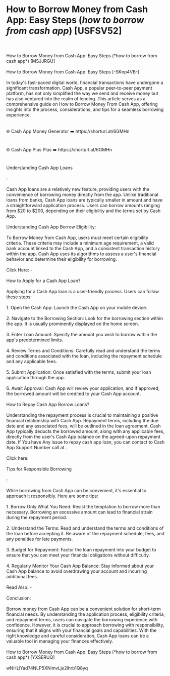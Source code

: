# How to Borrow Money from Cash App: Easy Steps (*how to borrow from cash app*) [USFSV52]
<br>
<br>How to Borrow Money from Cash App: Easy Steps (*how to borrow from cash app*) [MSJJRGU]
<br>
<br>How to Borrow Money from Cash App: Easy Steps [-SKnp4VB-]
<br>
<br>In today's fast-paced digital world, financial transactions have undergone a significant transformation. Cash App, a popular peer-to-peer payment platform, has not only simplified the way we send and receive money but has also ventured into the realm of lending. This article serves as a comprehensive guide on How to Borrow Money From Cash App, offering insights into the process, considerations, and tips for a seamless borrowing experience.
<br>
<br>
<br>🌐 Cash App Money Generator ➡️ https://shorturl.at/6GMHn

<br>
<br>
<br>🌐 Cash App Plus Plus ➡️ https://shorturl.at/6GMHn

<br>
<br>
<br>Understanding Cash App Loans
<br>
<br>:
<br>
<br>Cash App loans are a relatively new feature, providing users with the convenience of borrowing money directly from the app. Unlike traditional loans from banks, Cash App loans are typically smaller in amount and have a straightforward application process. Users can borrow amounts ranging from $20 to $200, depending on their eligibility and the terms set by Cash App.
<br>
<br>Understanding Cash App Borrow Eligibility:
<br>
<br>To Borrow Money from Cash App, users must meet certain eligibility criteria. These criteria may include a minimum age requirement, a valid bank account linked to the Cash App, and a consistent transaction history within the app. Cash App uses its algorithms to assess a user's financial behavior and determine their eligibility for borrowing.
<br>
<br>Click Here: -
<br>
<br>How to Apply for a Cash App Loan?
<br>
<br>Applying for a Cash App loan is a user-friendly process. Users can follow these steps:
<br>
<br>1. Open the Cash App: Launch the Cash App on your mobile device.
<br>
<br>2. Navigate to the Borrowing Section: Look for the borrowing section within the app. It is usually prominently displayed on the home screen.
<br>
<br>3. Enter Loan Amount: Specify the amount you wish to borrow within the app's predetermined limits.
<br>
<br>4. Review Terms and Conditions: Carefully read and understand the terms and conditions associated with the loan, including the repayment schedule and any applicable fees.
<br>
<br>5. Submit Application: Once satisfied with the terms, submit your loan application through the app.
<br>
<br>6. Await Approval: Cash App will review your application, and if approved, the borrowed amount will be credited to your Cash App account.
<br>
<br>How to Repay Cash App Borrow Loans?
<br>
<br>Understanding the repayment process is crucial to maintaining a positive financial relationship with Cash App. Repayment terms, including the due date and any associated fees, will be outlined in the loan agreement. Cash App typically deducts the borrowed amount, along with any applicable fees, directly from the user's Cash App balance on the agreed-upon repayment date. If You have Any issue to repay cash app loan, you can contact to Cash App Support Number call at .
<br>
<br>Click here:
<br>
<br>Tips for Responsible Borrowing
<br>
<br>:
<br>
<br>While borrowing from Cash App can be convenient, it's essential to approach it responsibly. Here are some tips:
<br>
<br>1. Borrow Only What You Need: Resist the temptation to borrow more than necessary. Borrowing an excessive amount can lead to financial strain during the repayment period.
<br>
<br>2. Understand the Terms: Read and understand the terms and conditions of the loan before accepting it. Be aware of the repayment schedule, fees, and any penalties for late payments.
<br>
<br>3. Budget for Repayment: Factor the loan repayment into your budget to ensure that you can meet your financial obligations without difficulty.
<br>
<br>4. Regularly Monitor Your Cash App Balance: Stay informed about your Cash App balance to avoid overdrawing your account and incurring additional fees.
<br>
<br>Read Also: -
<br>
<br>Conclusion:
<br>
<br>Borrow money from Cash App can be a convenient solution for short-term financial needs. By understanding the application process, eligibility criteria, and repayment terms, users can navigate the borrowing experience with confidence. However, it is crucial to approach borrowing with responsibility, ensuring that it aligns with your financial goals and capabilities. With the right knowledge and careful consideration, Cash App loans can be a valuable tool in managing your finances effectively.
<br>
<br>How to Borrow Money from Cash App: Easy Steps (*how to borrow from cash app*) [YXSERUQ]
<br>
<br>wNHLiYad74NLP5XNimvLje2ihrb1Q8yq
<br>
<br>
